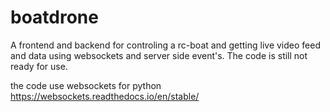 # boatdrone
A frontend and backend for controling a rc-boat and getting live video feed and data using websockets and server side event's.
The code is still not ready for use.

the code use websockets for python https://websockets.readthedocs.io/en/stable/ 
